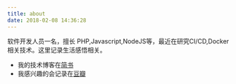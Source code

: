 ```yaml
---
title: about
date: 2018-02-08 14:36:28
---
```


软件开发人员一名，擅长 PHP,Javascript,NodeJS等，最近在研究CI/CD,Docker相关技术。这里记录生活感悟相关。
* 我的技术博客在[简书](https://www.jianshu.com/u/95c95b65f516)
* 我感兴趣的会记录在[豆瓣](https://www.douban.com/people/mafeifan/)